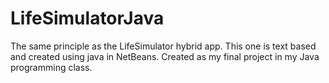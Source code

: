 # LifeSimulatorJava
The same principle as the LifeSimulator hybrid app.  This one is text based and created using java in NetBeans.
Created as my final project in my Java programming class.
